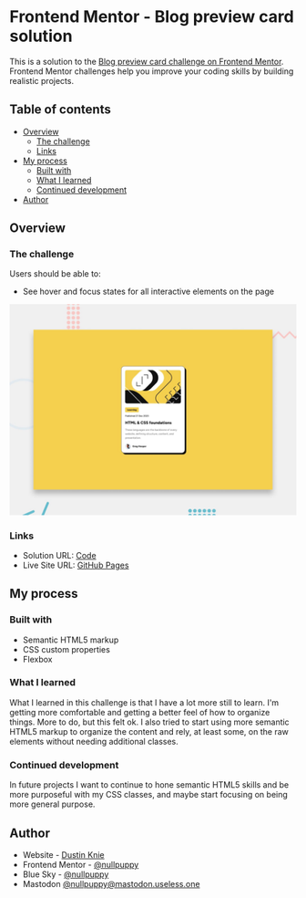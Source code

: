 # Frontend Mentor - Blog preview card solution

This is a solution to the [Blog preview card challenge on Frontend Mentor](https://www.frontendmentor.io/challenges/blog-preview-card-ckPaj01IcS). Frontend Mentor challenges help you improve your coding skills by building realistic projects.

## Table of contents

- [Overview](#overview)
  - [The challenge](#the-challenge)
  - [Links](#links)
- [My process](#my-process)
  - [Built with](#built-with)
  - [What I learned](#what-i-learned)
  - [Continued development](#continued-development)
- [Author](#author)

## Overview

### The challenge

Users should be able to:

- See hover and focus states for all interactive elements on the page

![Design preview for the Blog preview card coding challenge](./design/desktop-preview.jpg)

### Links

- Solution URL: [Code](https://github.com/nullpuppy/frontend-mentor-solutions/tree/main/blog-preview-card/)
- Live Site URL: [GitHub Pages](https://nullpuppy.github.io/frontend-mentor-solutions/blog-preview-card/)

## My process

### Built with

- Semantic HTML5 markup
- CSS custom properties
- Flexbox

### What I learned

What I learned in this challenge is that I have a lot more still to learn. I'm getting more comfortable and getting a better feel of how to organize things. More to do, but this felt ok. I also tried to start using more semantic HTML5 markup to organize the content and rely, at least some, on the raw elements without needing additional classes.

### Continued development

In future projects I want to continue to hone semantic HTML5 skills and be more purposeful with my CSS classes, and maybe start focusing on being more general purpose.

## Author

- Website - [Dustin Knie](https://nullpuppy.github.io)
- Frontend Mentor - [@nullpuppy](https://www.frontendmentor.io/profile/nullpuppy)
- Blue Sky - [@nullpuppy](https://www.bsky.app/nullpuppy)
- Mastodon [@nullpuppy@mastodon.useless.one](https://mastodon.useless.one/@nullpuppy)

